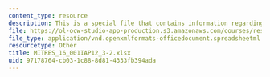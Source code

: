 ```yaml
---
content_type: resource
description: This is a special file that contains information regarding variability.
file: https://ol-ocw-studio-app-production.s3.amazonaws.com/courses/res-16-001-lean-enterprise-en-espanol-january-iap-2012/97178764cb031c888d814333fb394ada_MITRES_16_001IAP12_3-2.xlsx
file_type: application/vnd.openxmlformats-officedocument.spreadsheetml.sheet
resourcetype: Other
title: MITRES_16_001IAP12_3-2.xlsx
uid: 97178764-cb03-1c88-8d81-4333fb394ada
---
```

